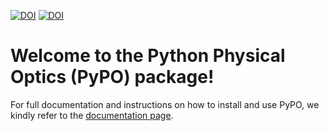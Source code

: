 [![DOI](https://zenodo.org/badge/490758642.svg)](https://zenodo.org/badge/latestdoi/490758642)
[![DOI](https://joss.theoj.org/papers/10.21105/joss.05478/status.svg)](https://doi.org/10.21105/joss.05478)

# Welcome to the Python Physical Optics (PyPO) package!

For full documentation and instructions on how to install and use PyPO, we kindly refer to the [documentation page](https://pypo-dev.github.io/PyPO/).
